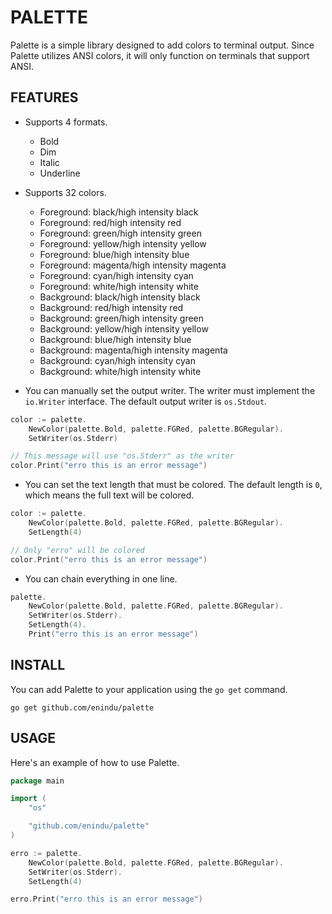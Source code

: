 # PALETTE

Palette is a simple library designed to add colors to terminal output. Since Palette utilizes ANSI colors, it will only function on terminals that support ANSI.

## FEATURES

- Supports 4 formats.
    - Bold
    - Dim
    - Italic
    - Underline

- Supports 32 colors.
    - Foreground: black/high intensity black
    - Foreground: red/high intensity red
    - Foreground: green/high intensity green
    - Foreground: yellow/high intensity yellow
    - Foreground: blue/high intensity blue
    - Foreground: magenta/high intensity magenta
    - Foreground: cyan/high intensity cyan
    - Foreground: white/high intensity white
    - Background: black/high intensity black
    - Background: red/high intensity red
    - Background: green/high intensity green
    - Background: yellow/high intensity yellow
    - Background: blue/high intensity blue
    - Background: magenta/high intensity magenta
    - Background: cyan/high intensity cyan
    - Background: white/high intensity white

- You can manually set the output writer. The writer must implement the `io.Writer` interface. The default output writer is `os.Stdout`.

```go
color := palette.
    NewColor(palette.Bold, palette.FGRed, palette.BGRegular).
    SetWriter(os.Stderr)

// This message will use "os.Stderr" as the writer
color.Print("erro this is an error message")
```

- You can set the text length that must be colored. The default length is `0`, which means the full text will be colored.

```go
color := palette.
    NewColor(palette.Bold, palette.FGRed, palette.BGRegular).
    SetLength(4)

// Only "erro" will be colored
color.Print("erro this is an error message")
```

- You can chain everything in one line.

```go
palette.
    NewColor(palette.Bold, palette.FGRed, palette.BGRegular).
    SetWriter(os.Stderr).
    SetLength(4).
    Print("erro this is an error message")
```

## INSTALL

You can add Palette to your application using the `go get` command.

```
go get github.com/enindu/palette
```

## USAGE

Here's an example of how to use Palette.

```go
package main

import (
    "os"

    "github.com/enindu/palette"
)

erro := palette.
    NewColor(palette.Bold, palette.FGRed, palette.BGRegular).
    SetWriter(os.Stderr).
    SetLength(4)

erro.Print("erro this is an error message")
```
